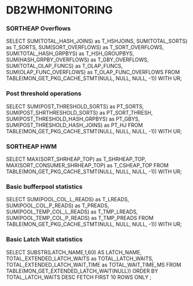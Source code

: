 # DB2WHMONITORING

### SORTHEAP Overflows

SELECT
  SUM(TOTAL_HASH_JOINS) as T_HSHJOINS,
  SUM(TOTAL_SORTS) as T_SORTS,
  SUM(SORT_OVERFLOWS) as T_SORT_OVERFLOWS,
  SUM(TOTAL_HASH_GRPBYS) as T_HSH_GROUPBYS,
  SUM(HASH_GRPBY_OVERFLOWS) as T_GBY_OVERFLOWS,
  SUM(TOTAL_OLAP_FUNCS) as T_OLAP_FUNCS,
  SUM(OLAP_FUNC_OVERFLOWS) as T_OLAP_FUNC_OVERFLOWS
FROM TABLE(MON_GET_PKG_CACHE_STMT(NULL, NULL, NULL, -1))
WITH UR;

### Post threshold operations

SELECT
  SUM(POST_THRESHOLD_SORTS) as PT_SORTS,
  SUM(POST_SHRTHRESHOLD_SORTS) as PT_SORT_THRESH,
  SUM(POST_THRESHOLD_HASH_GRPBYS) as PT_GBYS,
  SUM(POST_THRESHOLD_HASH_JOINS) as PT_HJ
FROM TABLE(MON_GET_PKG_CACHE_STMT(NULL, NULL, NULL, -1))
WITH UR;

### SORTHEAP HWM

SELECT
  MAX(SORT_SHRHEAP_TOP) as T_SHRHEAP_TOP,
  MAX(SORT_CONSUMER_SHRHEAP_TOP) as T_CSHEAP_TOP
FROM TABLE(MON_GET_PKG_CACHE_STMT(NULL, NULL, NULL, -1))
WITH UR;

### Basic bufferpool statistics

SELECT
  SUM(POOL_COL_L_READS) as T_LREADS,
  SUM(POOL_COL_P_READS) as T_PREADS,
  SUM(POOL_TEMP_COL_L_READS) as T_TMP_LREADS,
  SUM(POOL_TEMP_COL_P_READS) as T_TMP_PREADS
FROM TABLE(MON_GET_PKG_CACHE_STMT(NULL, NULL, NULL, -1))
WITH UR;

### Basic Latch Wait statistics

SELECT
  SUBSTR(LATCH_NAME,1,60) AS LATCH_NAME,
  TOTAL_EXTENDED_LATCH_WAITS as TOTAL_LATCH_WAITS,
  TOTAL_EXTENDED_LATCH_WAIT_TIME as TOTAL_WAIT_TIME_MS
FROM TABLE(MON_GET_EXTENDED_LATCH_WAIT(NULL))
ORDER BY TOTAL_LATCH_WAITS DESC
FETCH FIRST 10 ROWS ONLY ;
